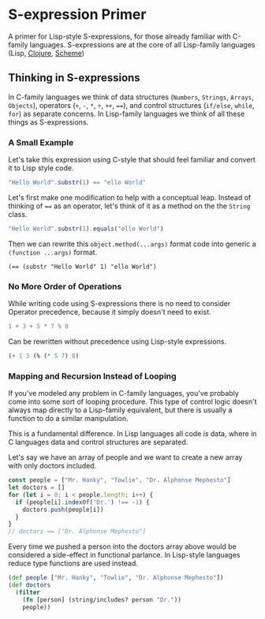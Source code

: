 # S-expression Primer

A primer for Lisp-style S-expressions, for those already familiar with C-family languages.  S-expressions are at the core of all Lisp-family languages (Lisp, [Clojure](http://clojure.org), [Scheme](http://www.scheme-reports.org))

## Thinking in S-expressions

In C-family languages we think of data structures (`Numbers`, `Strings`, `Arrays`, `Objects`), operators (`+`, `-`, `*`, `÷`, `++`, `==`), and control structures (`if/else`, `while`, `for`) as separate concerns.  In Lisp-family languages we think of all these things as S-expressions.

### A Small Example

Let's take this expression using C-style that should feel familiar and convert it to Lisp style code.

```js
"Hello World".substr(1) == "ello World"
```

Let's first make one modification to help with a conceptual leap.  Instead of thinking of `==` as an operator, let's think of it as a method on the the `String` class.

```js
"Hello World".substr(1).equals("ello World")
```

Then we can rewrite this `object.method(...args)` format code into generic a `(function ...args)` format.

```Lisp
(== (substr "Hello World" 1) "ello World")
```

### No More Order of Operations

While writing code using S-expressions there is no need to consider Operator precedence, because it simply doesn't need to exist.

```js
1 + 3 + 5 * 7 % 8
```

Can be rewritten without precedence using Lisp-style expressions.

```lisp
(+ 1 3 (% (* 5 7) 8)
```

### Mapping and Recursion Instead of Looping

If you've modeled any problem in C-family languages, you've probably come into some sort of looping procedure.  This type of control logic doesn't always map directly to a Lisp-family equivalent, but there is usually a function to do a similar manipulation.

This is a fundamental difference. In Lisp languages all code _is_ data, where in C languages data and control structures are separated.

Let's say we have an array of people and we want to create a new array with only doctors included.

```js
const people = ["Mr. Hanky", "Towlie", "Dr. Alphonse Mephesto"]
let doctors = []
for (let i = 0; i < people.length; i++) {
  if (people[i].indexOf('Dr.') !== -1) {
    doctors.push(people[i])
  }
}
// doctors == ["Dr. Alphonse Mephesto"]
```

Every time we pushed a person into the doctors array above would be considered a side-effect in functional parlance.  In Lisp-style languages reduce type functions are used instead.

```clojure
(def people ["Mr. Hanky", "Towlie", "Dr. Alphonse Mephesto"])
(def doctors
  (filter
    (fn [person] (string/includes? person "Dr."))
    people))
```
